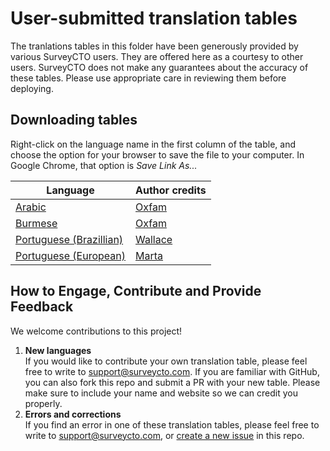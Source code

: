 # User-submitted translation tables

The tranlations tables in this folder have been generously provided by various SurveyCTO users. They are offered here as a courtesy to other users. SurveyCTO does not make any guarantees about the accuracy of these tables. Please use appropriate care in reviewing them before deploying.

## Downloading tables
Right-click on the language name in the first column of the table, and choose the option for your browser to save the file to your computer. In Google Chrome, that option is _Save Link As..._

|Language|Author credits|
|---|---|
|[Arabic](scto-webforms-arabic.csv)|[Oxfam](https://www.oxfam.org.uk/)|
|[Burmese](scto-webforms-burmese.csv)|[Oxfam](https://www.oxfam.org.uk/)|
|[Portuguese (Brazillian)](scto-webforms-portuguese-BR.csv)|[Wallace](https://github.com/wallace-df)|
|[Portuguese (European)](scto-webforms-portuguese.csv)|[Marta](https://github.com/martacto)|

## How to Engage, Contribute and Provide Feedback

We welcome contributions to this project!

1. **New languages**  
  If you would like to contribute your own translation table, please feel free to write to <support@surveycto.com>. If you are familiar with GitHub, you can also fork this repo and submit a PR with your new table. Please make sure to include your name and website so we can credit you properly.
1. **Errors and corrections**  
  If you find an error in one of these translation tables, please feel free to write to <support@surveycto.com>, or [create a new issue](https://github.com/surveycto/translation-tables/issues/new) in this repo.